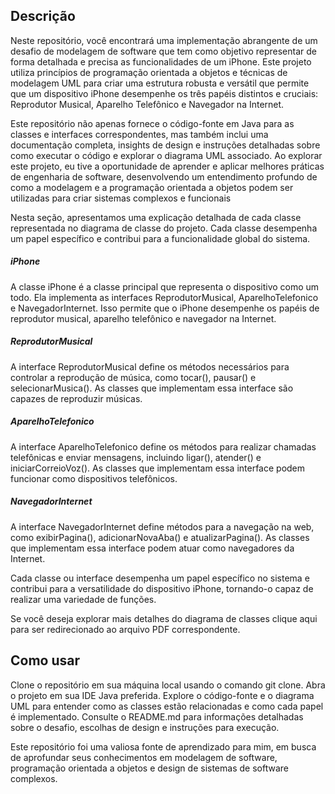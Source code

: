 ## Descrição

Neste repositório, você encontrará uma implementação abrangente de um desafio de modelagem de software que tem como objetivo representar de forma detalhada e precisa as funcionalidades de um iPhone. Este projeto utiliza princípios de programação orientada a objetos e técnicas de modelagem UML para criar uma estrutura robusta e versátil que permite que um dispositivo iPhone desempenhe os três papéis distintos e cruciais: Reprodutor Musical, Aparelho Telefônico e Navegador na Internet.

Este repositório não apenas fornece o código-fonte em Java para as classes e interfaces correspondentes, mas também inclui uma documentação completa, insights de design e instruções detalhadas sobre como executar o código e explorar o diagrama UML associado. Ao explorar este projeto, eu tive a oportunidade de aprender e aplicar melhores práticas de engenharia de software, desenvolvendo um entendimento profundo de como a modelagem e a programação orientada a objetos podem ser utilizadas para criar sistemas complexos e funcionais

Nesta seção, apresentamos uma explicação detalhada de cada classe representada no diagrama de classe do projeto. Cada classe desempenha um papel específico e contribui para a funcionalidade global do sistema.

<h5>iPhone</h5>
A classe iPhone é a classe principal que representa o dispositivo como um todo. Ela implementa as interfaces ReprodutorMusical, AparelhoTelefonico e NavegadorInternet. Isso permite que o iPhone desempenhe os papéis de reprodutor musical, aparelho telefônico e navegador na Internet.

<h5>ReprodutorMusical</h5>
A interface ReprodutorMusical define os métodos necessários para controlar a reprodução de música, como tocar(), pausar() e selecionarMusica(). As classes que implementam essa interface são capazes de reproduzir músicas.

<h5>AparelhoTelefonico</h5>
A interface AparelhoTelefonico define os métodos para realizar chamadas telefônicas e enviar mensagens, incluindo ligar(), atender() e iniciarCorreioVoz(). As classes que implementam essa interface podem funcionar como dispositivos telefônicos.

<h5>NavegadorInternet</h5>
A interface NavegadorInternet define métodos para a navegação na web, como exibirPagina(), adicionarNovaAba() e atualizarPagina(). As classes que implementam essa interface podem atuar como navegadores da Internet.

Cada classe ou interface desempenha um papel específico no sistema e contribui para a versatilidade do dispositivo iPhone, tornando-o capaz de realizar uma variedade de funções.

Se você deseja explorar mais detalhes do diagrama de classes clique aqui para ser redirecionado ao arquivo PDF correspondente.



## Como usar

Clone o repositório em sua máquina local usando o comando git clone. Abra o projeto em sua IDE Java preferida. Explore o código-fonte e o diagrama UML para entender como as classes estão relacionadas e como cada papel é implementado. Consulte o README.md para informações detalhadas sobre o desafio, escolhas de design e instruções para execução.

Este repositório foi uma valiosa fonte de aprendizado para mim, em busca de aprofundar seus conhecimentos em modelagem de software, programação orientada a objetos e design de sistemas de software complexos.
